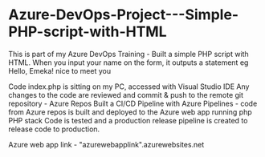 # Azure-DevOps-Project---Simple-PHP-script-with-HTML
This is part of my Azure DevOps Training -  Built a simple PHP script with HTML.  When you input your name on the form, it outputs a statement eg Hello, Emeka! nice to meet you

Code index.php is sitting on my PC, accessed with Visual Studio IDE
Any changes to the code are reviewed and commit & push to the remote git repository - Azure Repos
Built a CI/CD Pipeline with Azure Pipelines - code from Azure repos is built and deployed to the Azure web app running php PHP stack
Code is tested and a production release pipeline is created to release code to production.

Azure web app link - "azurewebapplink".azurewebsites.net

